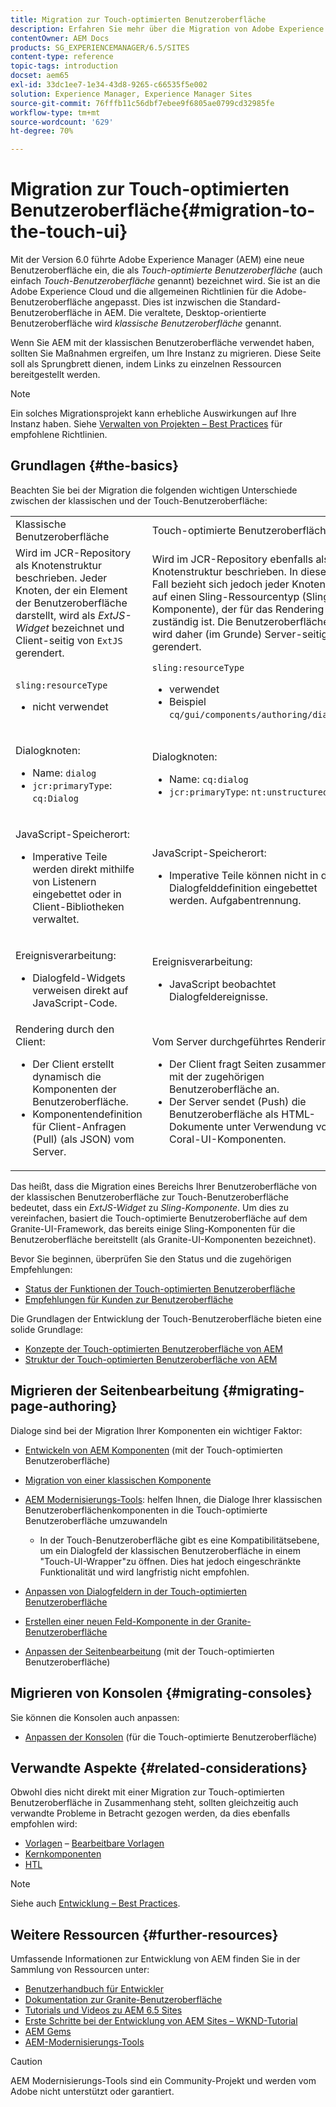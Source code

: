 ```yaml
---
title: Migration zur Touch-optimierten Benutzeroberfläche
description: Erfahren Sie mehr über die Migration von Adobe Experience Manager auf die Touch-Benutzeroberfläche und darüber, wie sie sich auf Sie auswirkt.
contentOwner: AEM Docs
products: SG_EXPERIENCEMANAGER/6.5/SITES
content-type: reference
topic-tags: introduction
docset: aem65
exl-id: 33dc1ee7-1e34-43d8-9265-c66535f5e002
solution: Experience Manager, Experience Manager Sites
source-git-commit: 76fffb11c56dbf7ebee9f6805ae0799cd32985fe
workflow-type: tm+mt
source-wordcount: '629'
ht-degree: 70%

---
```


# Migration zur Touch-optimierten Benutzeroberfläche{#migration-to-the-touch-ui}

Mit der Version 6.0 führte Adobe Experience Manager (AEM) eine neue Benutzeroberfläche ein, die als *Touch-optimierte Benutzeroberfläche* (auch einfach *Touch-Benutzeroberfläche* genannt) bezeichnet wird. Sie ist an die Adobe Experience Cloud und die allgemeinen Richtlinien für die Adobe-Benutzeroberfläche angepasst. Dies ist inzwischen die Standard-Benutzeroberfläche in AEM. Die veraltete, Desktop-orientierte Benutzeroberfläche wird *klassische Benutzeroberfläche* genannt.

Wenn Sie AEM mit der klassischen Benutzeroberfläche verwendet haben, sollten Sie Maßnahmen ergreifen, um Ihre Instanz zu migrieren. Diese Seite soll als Sprungbrett dienen, indem Links zu einzelnen Ressourcen bereitgestellt werden.

>[!NOTE]
>
>Ein solches Migrationsprojekt kann erhebliche Auswirkungen auf Ihre Instanz haben. Siehe [Verwalten von Projekten – Best Practices](/help/managing/best-practices.md) für empfohlene Richtlinien.

## Grundlagen {#the-basics}

Beachten Sie bei der Migration die folgenden wichtigen Unterschiede zwischen der klassischen und der Touch-Benutzeroberfläche:

<table>
 <tbody>
  <tr>
   <td>Klassische Benutzeroberfläche</td>
   <td>Touch-optimierte Benutzeroberfläche</td>
  </tr>
  <tr>
   <td>Wird im JCR-Repository als Knotenstruktur beschrieben. Jeder Knoten, der ein Element der Benutzeroberfläche darstellt, wird als <em>ExtJS-Widget</em> bezeichnet und Client-seitig von <code>ExtJS</code> gerendert.</td>
   <td>Wird im JCR-Repository ebenfalls als Knotenstruktur beschrieben. In diesem Fall bezieht sich jedoch jeder Knoten auf einen Sling-Ressourcentyp (Sling-Komponente), der für das Rendering zuständig ist. Die Benutzeroberfläche wird daher (im Grunde) Server-seitig gerendert.</td>
  </tr>
  <tr>
   <td><p><code>sling:resourceType</code></p>
    <ul>
     <li>nicht verwendet</li>
    </ul> </td>
   <td><code>sling:resourceType</code>
    <ul>
     <li>verwendet</li>
     <li>Beispiel<br /> <code>cq/gui/components/authoring/dialog</code><br /> </li>
    </ul> </td>
  </tr>
  <tr>
   <td><p>Dialogknoten:</p>
    <ul>
     <li>Name: <code>dialog</code></li>
     <li><code>jcr:primaryType</code>: <code>cq:Dialog</code></li>
    </ul> </td>
   <td><p>Dialogknoten:</p>
    <ul>
     <li>Name: <code>cq:dialog</code></li>
     <li><code>jcr:primaryType</code>: <code>nt:unstructured</code></li>
    </ul> </td>
  </tr>
  <tr>
   <td><p>JavaScript-Speicherort:</p>
    <ul>
     <li>Imperative Teile werden direkt mithilfe von Listenern eingebettet oder in Client-Bibliotheken verwaltet.</li>
    </ul> </td>
   <td><p>JavaScript-Speicherort:</p>
    <ul>
     <li>Imperative Teile können nicht in die Dialogfelddefinition eingebettet werden. Aufgabentrennung.</li>
    </ul> </td>
  </tr>
  <tr>
   <td><p>Ereignisverarbeitung:</p>
    <ul>
     <li>Dialogfeld-Widgets verweisen direkt auf JavaScript-Code.</li>
    </ul> </td>
   <td><p>Ereignisverarbeitung:</p>
    <ul>
     <li>JavaScript beobachtet Dialogfeldereignisse.</li>
    </ul> </td>
  </tr>
  <tr>
   <td>Rendering durch den Client:
    <ul>
     <li>Der Client erstellt dynamisch die Komponenten der Benutzeroberfläche.</li>
     <li>Komponentendefinition für Client-Anfragen (Pull) (als JSON) vom Server.</li>
    </ul> </td>
   <td>Vom Server durchgeführtes Rendering:
    <ul>
     <li>Der Client fragt Seiten zusammen mit der zugehörigen Benutzeroberfläche an.</li>
     <li>Der Server sendet (Push) die Benutzeroberfläche als HTML-Dokumente unter Verwendung von Coral-UI-Komponenten.<br /> </li>
    </ul> </td>
  </tr>
 </tbody>
</table>

Das heißt, dass die Migration eines Bereichs Ihrer Benutzeroberfläche von der klassischen Benutzeroberfläche zur Touch-Benutzeroberfläche bedeutet, dass ein *ExtJS-Widget* zu *Sling-Komponente*. Um dies zu vereinfachen, basiert die Touch-optimierte Benutzeroberfläche auf dem Granite-UI-Framework, das bereits einige Sling-Komponenten für die Benutzeroberfläche bereitstellt (als Granite-UI-Komponenten bezeichnet).

Bevor Sie beginnen, überprüfen Sie den Status und die zugehörigen Empfehlungen:

* [Status der Funktionen der Touch-optimierten Benutzeroberfläche](/help/release-notes/touch-ui-features-status.md)
* [Empfehlungen für Kunden zur Benutzeroberfläche](/help/sites-deploying/ui-recommendations.md)

Die Grundlagen der Entwicklung der Touch-Benutzeroberfläche bieten eine solide Grundlage:

* [Konzepte der Touch-optimierten Benutzeroberfläche von AEM](/help/sites-developing/touch-ui-concepts.md)
* [Struktur der Touch-optimierten Benutzeroberfläche von AEM](/help/sites-developing/touch-ui-structure.md)

## Migrieren der Seitenbearbeitung {#migrating-page-authoring}

Dialoge sind bei der Migration Ihrer Komponenten ein wichtiger Faktor:

* [Entwickeln von AEM Komponenten](/help/sites-developing/developing-components.md) (mit der Touch-optimierten Benutzeroberfläche)
* [Migration von einer klassischen Komponente](/help/sites-developing/developing-components.md#migrating-from-a-classic-component)
* [AEM Modernisierungs-Tools](/help/sites-developing/modernization-tools.md): helfen Ihnen, die Dialoge Ihrer klassischen Benutzeroberflächenkomponenten in die Touch-optimierte Benutzeroberfläche umzuwandeln

   * In der Touch-Benutzeroberfläche gibt es eine Kompatibilitätsebene, um ein Dialogfeld der klassischen Benutzeroberfläche in einem &quot;Touch-UI-Wrapper&quot;zu öffnen. Dies hat jedoch eingeschränkte Funktionalität und wird langfristig nicht empfohlen.

* [Anpassen von Dialogfeldern in der Touch-optimierten Benutzeroberfläche](https://helpx.adobe.com/de/experience-manager/kt/eseminars/gems/aem-customizing-dialog-fields-in-touch-ui.html)
* [Erstellen einer neuen Feld-Komponente in der Granite-Benutzeroberfläche](/help/sites-developing/granite-ui-component.md)
* [Anpassen der Seitenbearbeitung](/help/sites-developing/customizing-page-authoring-touch.md) (mit der Touch-optimierten Benutzeroberfläche)

## Migrieren von Konsolen {#migrating-consoles}

Sie können die Konsolen auch anpassen:

* [Anpassen der Konsolen](/help/sites-developing/customizing-consoles-touch.md) (für die Touch-optimierte Benutzeroberfläche)

## Verwandte Aspekte {#related-considerations}

Obwohl dies nicht direkt mit einer Migration zur Touch-optimierten Benutzeroberfläche in Zusammenhang steht, sollten gleichzeitig auch verwandte Probleme in Betracht gezogen werden, da dies ebenfalls empfohlen wird:

* [Vorlagen](/help/sites-developing/templates.md) – [Bearbeitbare Vorlagen](/help/sites-developing/page-templates-editable.md)
* [Kernkomponenten](https://experienceleague.adobe.com/docs/experience-manager-core-components/using/introduction.html?lang=de)
* [HTL](https://experienceleague.adobe.com/docs/experience-manager-htl/content/overview.html?lang=de)

>[!NOTE]
>
>Siehe auch [Entwicklung – Best Practices](/help/sites-developing/best-practices.md).

## Weitere Ressourcen {#further-resources}

Umfassende Informationen zur Entwicklung von AEM finden Sie in der Sammlung von Ressourcen unter:

* [Benutzerhandbuch für Entwickler](/help/sites-developing/getting-started.md)
* [Dokumentation zur Granite-Benutzeroberfläche](https://developer.adobe.com/experience-manager/reference-materials/6-5/granite-ui/api/jcr_root/libs/granite/ui/index.html)
* [Tutorials und Videos zu AEM 6.5 Sites](https://experienceleague.adobe.com/docs/experience-manager-learn/sites/overview.html?lang=de)
* [Erste Schritte bei der Entwicklung von AEM Sites – WKND-Tutorial ](/help/sites-developing/getting-started.md)
* [AEM Gems](https://experienceleague.adobe.com/docs/events/experience-manager-gems-recordings/overview.html?lang=de)
* [AEM-Modernisierungs-Tools](https://opensource.adobe.com/aem-modernize-tools/)

>[!CAUTION]
>
>AEM Modernisierungs-Tools sind ein Community-Projekt und werden vom Adobe nicht unterstützt oder garantiert.
